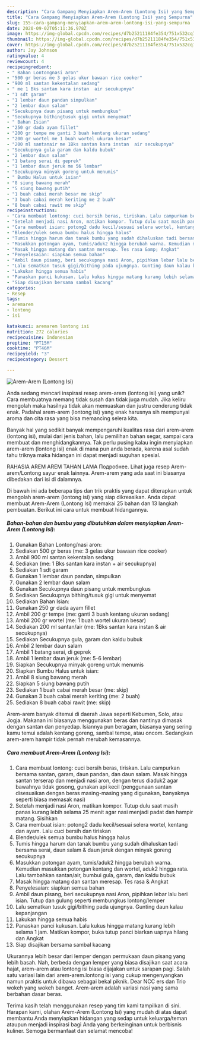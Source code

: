 ```yaml
---
description: "Cara Gampang Menyiapkan Arem-Arem (Lontong Isi) yang Sempurna"
title: "Cara Gampang Menyiapkan Arem-Arem (Lontong Isi) yang Sempurna"
slug: 155-cara-gampang-menyiapkan-arem-arem-lontong-isi-yang-sempurna
date: 2020-09-02T05:11:36.978Z
image: https://img-global.cpcdn.com/recipes/d7b25211184fe354/751x532cq70/arem-arem-lontong-isi-foto-resep-utama.jpg
thumbnail: https://img-global.cpcdn.com/recipes/d7b25211184fe354/751x532cq70/arem-arem-lontong-isi-foto-resep-utama.jpg
cover: https://img-global.cpcdn.com/recipes/d7b25211184fe354/751x532cq70/arem-arem-lontong-isi-foto-resep-utama.jpg
author: Jay Johnson
ratingvalue: 4
reviewcount: 4
recipeingredient:
- " Bahan Lontongnasi aron"
- "500 gr beras me 3 gelas ukur bawaan rice cooker"
- "900 ml santan kekentalan sedang"
- " me 1 Bks santan kara instan  air secukupnya"
- "1 sdt garam"
- "1 lembar daun pandan simpulkan"
- "2 lembar daun salam"
- "Secukupnya daun pisang untuk membungkus"
- "Secukupnya bithingtusuk gigi untuk menyemat"
- " Bahan Isian"
- "250 gr dada ayam fillet"
- "200 gr tempe me ganti 3 buah kentang ukuran sedang"
- "200 gr wortel me 1 buah wortel ukuran besar"
- "200 ml santanair me 1Bks santan kara instan  air secukupnya"
- "Secukupnya gula garam dan kaldu bubuk"
- "2 lembar daun salam"
- "1 batang serai di geprek"
- "1 lembar daun jeruk me 56 lembar"
- "Secukupnya minyak goreng untuk menumis"
- " Bumbu Halus untuk isian"
- "8 siung bawang merah"
- "5 siung bawang putih"
- "1 buah cabai merah besar me skip"
- "3 buah cabai merah keriting me 2 buah"
- "8 buah cabai rawit me skip"
recipeinstructions:
- "Cara membuat lontong: cuci bersih beras, tiriskan. Lalu campurkan bersama santan, garam, daun pandan, dan daun salam. Masak hingga santan terserap dan menjadi nasi aron, dengan terus diaduk2 agar bawahnya tidak gosong, gunakan api kecil (penggunaan santan disesuaikan dengan beras masing-masing yang digunakan, banyaknya seperti biasa memasak nasi)"
- "Setelah menjadi nasi Aron, matikan kompor. Tutup dulu saat masih panas kurang lebih selama 25 menit agar nasi menjadi padat dan hampir matang. Sisihkan"
- "Cara membuat isian: potong2 dadu kecil/sesuai selera wortel, kentang dan ayam. Lalu cuci bersih dan tiriskan"
- "Blender/ulek semua bumbu halus hingga halus"
- "Tumis hingga harum dan tanak bumbu yang sudah dihaluskan tadi bersama serai, daun salam &amp; daun jeruk dengan minyak goreng secukupnya"
- "Masukkan potongan ayam, tumis/aduk2 hingga berubah warna. Kemudian masukkan potongan kentang dan wortel, aduk2 hingga rata. Lalu tambahkan santan/air, bumbui gula, garam, dan kaldu bubuk"
- "Masak hingga matang dan santan meresap. Tes rasa &amp; Angkat"
- "Penyelesaian: siapkan semua bahan"
- "Ambil daun pisang, beri secukupnya nasi Aron, pipihkan lebar lalu beri isian. Tutup dan gulung seperti membungkus lontong/lemper"
- "Lalu sematkan tusuk gigi/bithing pada ujungnya. Gunting daun kalau kepanjangan"
- "Lakukan hingga semua habis"
- "Panaskan panci kukusan. Lalu kukus hingga matang kurang lebih selama 1 jam. Matikan kompor, buka tutup panci biarkan uapnya hilang dan Angkat"
- "Siap disajikan bersama sambal kacang"
categories:
- Resep
tags:
- aremarem
- lontong
- isi

katakunci: aremarem lontong isi 
nutrition: 272 calories
recipecuisine: Indonesian
preptime: "PT15M"
cooktime: "PT46M"
recipeyield: "3"
recipecategory: Dessert

---
```



![Arem-Arem (Lontong Isi)](https://img-global.cpcdn.com/recipes/d7b25211184fe354/751x532cq70/arem-arem-lontong-isi-foto-resep-utama.jpg)

Anda sedang mencari inspirasi resep arem-arem (lontong isi) yang unik? Cara membuatnya memang tidak susah dan tidak juga mudah. Jika keliru mengolah maka hasilnya tidak akan memuaskan dan justru cenderung tidak enak. Padahal arem-arem (lontong isi) yang enak harusnya sih mempunyai aroma dan cita rasa yang bisa memancing selera kita.

Banyak hal yang sedikit banyak mempengaruhi kualitas rasa dari arem-arem (lontong isi), mulai dari jenis bahan, lalu pemilihan bahan segar, sampai cara membuat dan menghidangkannya. Tak perlu pusing kalau ingin menyiapkan arem-arem (lontong isi) enak di mana pun anda berada, karena asal sudah tahu triknya maka hidangan ini dapat menjadi suguhan spesial.

RAHASIA AREM AREM TAHAN LAMA Подробнее. Lihat juga resep Arem-arem/Lontong sayur enak lainnya. Arem-arem yang ada saat ini biasanya dibedakan dari isi di dalamnya.


Di bawah ini ada beberapa tips dan trik praktis yang dapat diterapkan untuk mengolah arem-arem (lontong isi) yang siap dikreasikan. Anda dapat membuat Arem-Arem (Lontong Isi) memakai 25 bahan dan 13 langkah pembuatan. Berikut ini cara untuk membuat hidangannya.

<!--inarticleads1-->

##### Bahan-bahan dan bumbu yang dibutuhkan dalam menyiapkan Arem-Arem (Lontong Isi):

1. Gunakan  Bahan Lontong/nasi aron:
1. Sediakan 500 gr beras (me: 3 gelas ukur bawaan rice cooker)
1. Ambil 900 ml santan kekentalan sedang
1. Sediakan  (me: 1 Bks santan kara instan + air secukupnya)
1. Sediakan 1 sdt garam
1. Gunakan 1 lembar daun pandan, simpulkan
1. Gunakan 2 lembar daun salam
1. Gunakan Secukupnya daun pisang untuk membungkus
1. Sediakan Secukupnya bithing/tusuk gigi untuk menyemat
1. Sediakan  Bahan Isian:
1. Gunakan 250 gr dada ayam fillet
1. Ambil 200 gr tempe (me: ganti 3 buah kentang ukuran sedang)
1. Ambil 200 gr wortel (me: 1 buah wortel ukuran besar)
1. Sediakan 200 ml santan/air (me: 1Bks santan kara instan &amp; air secukupnya)
1. Sediakan Secukupnya gula, garam dan kaldu bubuk
1. Ambil 2 lembar daun salam
1. Ambil 1 batang serai, di geprek
1. Ambil 1 lembar daun jeruk (me: 5-6 lembar)
1. Siapkan Secukupnya minyak goreng untuk menumis
1. Siapkan  Bumbu Halus untuk isian:
1. Ambil 8 siung bawang merah
1. Siapkan 5 siung bawang putih
1. Sediakan 1 buah cabai merah besar (me: skip)
1. Gunakan 3 buah cabai merah keriting (me: 2 buah)
1. Sediakan 8 buah cabai rawit (me: skip)


Arem-arem banyak ditemui di daerah Jawa seperti Kebumen, Solo, atau Jogja. Makanan ini biasanya menggunakan beras dan nantinya dimasak dengan santan dan penyedap. Isiannya pun beragam, biasanya yang sering kamu temui adalah kentang goreng, sambal tempe, atau oncom. Sedangkan arem-arem hampir tidak pernah merubah kemasannya. 

<!--inarticleads2-->

##### Cara membuat Arem-Arem (Lontong Isi):

1. Cara membuat lontong: cuci bersih beras, tiriskan. Lalu campurkan bersama santan, garam, daun pandan, dan daun salam. Masak hingga santan terserap dan menjadi nasi aron, dengan terus diaduk2 agar bawahnya tidak gosong, gunakan api kecil (penggunaan santan disesuaikan dengan beras masing-masing yang digunakan, banyaknya seperti biasa memasak nasi)
1. Setelah menjadi nasi Aron, matikan kompor. Tutup dulu saat masih panas kurang lebih selama 25 menit agar nasi menjadi padat dan hampir matang. Sisihkan
1. Cara membuat isian: potong2 dadu kecil/sesuai selera wortel, kentang dan ayam. Lalu cuci bersih dan tiriskan
1. Blender/ulek semua bumbu halus hingga halus
1. Tumis hingga harum dan tanak bumbu yang sudah dihaluskan tadi bersama serai, daun salam &amp; daun jeruk dengan minyak goreng secukupnya
1. Masukkan potongan ayam, tumis/aduk2 hingga berubah warna. Kemudian masukkan potongan kentang dan wortel, aduk2 hingga rata. Lalu tambahkan santan/air, bumbui gula, garam, dan kaldu bubuk
1. Masak hingga matang dan santan meresap. Tes rasa &amp; Angkat
1. Penyelesaian: siapkan semua bahan
1. Ambil daun pisang, beri secukupnya nasi Aron, pipihkan lebar lalu beri isian. Tutup dan gulung seperti membungkus lontong/lemper
1. Lalu sematkan tusuk gigi/bithing pada ujungnya. Gunting daun kalau kepanjangan
1. Lakukan hingga semua habis
1. Panaskan panci kukusan. Lalu kukus hingga matang kurang lebih selama 1 jam. Matikan kompor, buka tutup panci biarkan uapnya hilang dan Angkat
1. Siap disajikan bersama sambal kacang


Ukurannya lebih besar dari lemper dengan permukaan daun pisang yang lebih basah. Nah, berbeda dengan lemper yang biasa disajikan saat acara hajat, arem-arem atau lontong isi biasa dijajakan untuk sarapan pagi. Salah satu variasi lain dari arem-arem.lontong isi yang cukup mengenyangkan namun praktis untuk dibawa sebagai bekal piknik. Dear NCC ers dan Trio wokeh yang wokeh banget. Arem-arem adalah variasi nasi yang sama berbahan dasar beras. 

Terima kasih telah menggunakan resep yang tim kami tampilkan di sini. Harapan kami, olahan Arem-Arem (Lontong Isi) yang mudah di atas dapat membantu Anda menyiapkan hidangan yang sedap untuk keluarga/teman ataupun menjadi inspirasi bagi Anda yang berkeinginan untuk berbisnis kuliner. Semoga bermanfaat dan selamat mencoba!
